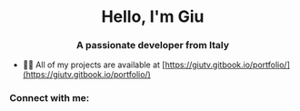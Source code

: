 <h1 align="center">Hello, I'm Giu</h1>
<h3 align="center">A passionate developer from Italy</h3>

- 👨‍💻 All of my projects are available at [https://giutv.gitbook.io/portfolio/](https://giutv.gitbook.io/portfolio/)

<h3 align="left">Connect with me:</h3>
<p align="left">
</p>
